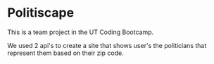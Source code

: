 # Politiscape
This is a team project in the UT Coding Bootcamp. 

We used 2 api's to create a site that shows user's the politicians that represent them based on their zip code.
